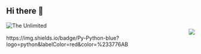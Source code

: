 ## Hi there 👋


<div style="text-align: left"><img src = "https://github.com/JuliaPodmarkova/JuliaPodmarkova/blob/main/8cf70b958d5c11efac4696fbc5f708e6.gif" alt = "The Unlimited" /></div>
<div style="text-align: right"><img src = "https://img.shields.io/badge/C%23-Unity-blue?logo=unity&labelColor=blue&color=%23FFFFFF"></div>
https://img.shields.io/badge/Py-Python-blue?logo=python&labelColor=red&color=%233776AB

